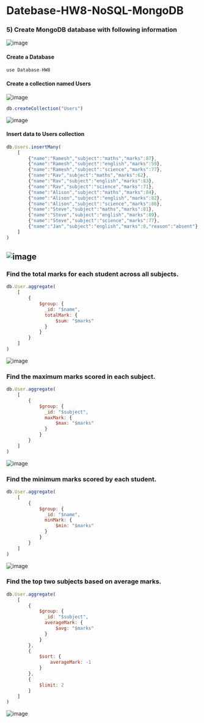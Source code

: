 # Datebase-HW8-NoSQL-MongoDB

### 5) Create MongoDB database with following information
![image](https://user-images.githubusercontent.com/78087668/159250886-bbda62cf-b732-4a91-b202-4a2456f1ef23.png)
#### Create a Database
```js
use Database-HW8
```
#### Create a collection named Users 
![image](https://user-images.githubusercontent.com/78087668/159250307-a380f443-c752-4d98-ba11-da9c653b8cae.png)
```js
db.createCollection("Users")
```
![image](https://user-images.githubusercontent.com/78087668/159251184-89b92556-9e91-47be-958c-885bf8878ffe.png)
#### Insert data to Users collection
```js
db.Users.insertMany(
    [
        {"name":"Ramesh","subject":"maths","marks":87},
        {"name":"Ramesh","subject":"english","marks":59},
        {"name":"Ramesh","subject":"science","marks":77},
        {"name":"Rav","subject":"maths","marks":62},
        {"name":"Rav","subject":"english","marks":83},
        {"name":"Rav","subject":"science","marks":71},
        {"name":"Alison","subject":"maths","marks":84},
        {"name":"Alison","subject":"english","marks":82},
        {"name":"Alison","subject":"science","marks":86},
        {"name":"Steve","subject":"maths","marks":81},
        {"name":"Steve","subject":"english","marks":89},
        {"name":"Steve","subject":"science","marks":77},
        {"name":"Jan","subject":"english","marks":0,"reason":"absent"}
    ]
)
```
![image](https://user-images.githubusercontent.com/78087668/159254030-2573f891-c75c-415b-950a-60cd77720930.png)
-----
### Find the total marks for each student across all subjects.
```js
db.User.aggregate(
    [
        {
            $group: {
              _id: "$name",
              totalMark: {
                  $sum: "$marks"
              }
            }
        }
    ]
)
```
![image](https://user-images.githubusercontent.com/78087668/159254245-08fec31c-994b-4d43-ba88-c90a275ebbcd.png)

### Find the maximum marks scored in each subject.
```js
db.User.aggregate(
    [
        {
            $group: {
              _id: "$subject",
              maxMark: {
                  $max: "$marks"
              }
            }
        }
    ]
)
```
![image](https://user-images.githubusercontent.com/78087668/159254791-d9ed31e5-a66b-42c2-a623-e47def1b233b.png)

### Find the minimum marks scored by each student.
```js
db.User.aggregate(
    [
        {
            $group: {
              _id: "$name",
              minMark: {
                  $min: "$marks"
              }
            }
        }
    ]
)
```
![image](https://user-images.githubusercontent.com/78087668/159254893-7664062d-084a-4209-a293-7399f73b2f71.png)

### Find the top two subjects based on average marks.
```js
db.User.aggregate(
    [
        {
            $group: {
              _id: "$subject",
              averageMark: {
                  $avg: "$marks"
              }
            }
        },
        {
            $sort: {
                averageMark: -1
            }
        },
        {
            $limit: 2
        }
    ]
)
```
![image](https://user-images.githubusercontent.com/78087668/159255002-70b2288a-28d1-4cfc-a034-62b9d716deb0.png)

